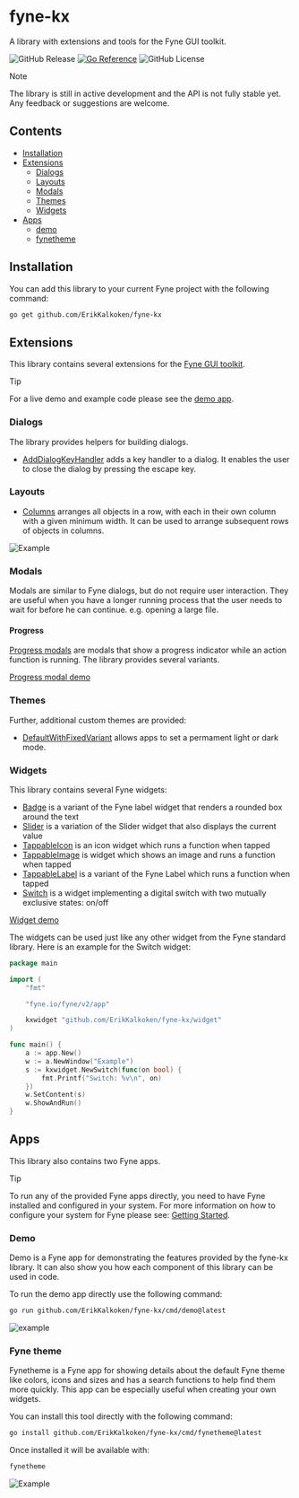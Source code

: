 # fyne-kx

A library with extensions and tools for the Fyne GUI toolkit.

![GitHub Release](https://img.shields.io/github/v/release/ErikKalkoken/fyne-kx)
[![Go Reference](https://pkg.go.dev/badge/github.com/ErikKalkoken/fyne-kx.svg)](https://pkg.go.dev/github.com/ErikKalkoken/fyne-kx)
![GitHub License](https://img.shields.io/github/license/ErikKalkoken/fyne-kx)

> [!NOTE]
> The library is still in active development and the API is not fully stable yet. Any feedback or suggestions are welcome.

## Contents

- [Installation](#installation)
- [Extensions](#extensions)
  - [Dialogs](#dialogs)
  - [Layouts](#layouts)
  - [Modals](#modals)
  - [Themes](#modals)
  - [Widgets](#widgets)
- [Apps](#apps)
  - [demo](#demo)
  - [fynetheme](#fyne-theme)

## Installation

You can add this library to your current Fyne project with the following command:

```sh
go get github.com/ErikKalkoken/fyne-kx
```

## Extensions

This library contains several extensions for the [Fyne GUI toolkit](https://fyne.io/).

> [!TIP]
> For a live demo and example code please see the [demo app](#demo).

### Dialogs

The library provides helpers for building dialogs.

- [AddDialogKeyHandler](https://pkg.go.dev/github.com/ErikKalkoken/fyne-kx/dialog#AddDialogKeyHandler) adds a key handler to a dialog. It enables the user to close the dialog by pressing the escape key.

### Layouts

- [Columns](https://pkg.go.dev/github.com/ErikKalkoken/fyne-kx/layout#NewColumns) arranges all objects in a row, with each in their own column with a given minimum width.
It can be used to arrange subsequent rows of objects in columns.

![Example](https://cdn.imgpile.com/f/0if8yhY_xl.png)

### Modals

Modals are similar to Fyne dialogs, but do not require user interaction.
They are useful when you have a longer running process that the user needs to wait for before he can continue. e.g. opening a large file.

#### Progress

[Progress modals](https://pkg.go.dev/github.com/ErikKalkoken/fyne-kx/modal#hdr-Progress_modals) are modals that show a progress indicator while an action function is running. The library provides several variants.

[Progress modal demo](https://github.com/user-attachments/assets/047c0464-0324-45c4-940e-f7d489b1ad11)

### Themes

Further, additional custom themes are provided:

- [DefaultWithFixedVariant](https://pkg.go.dev/github.com/ErikKalkoken/fyne-kx/theme#DefaultWithFixedVariant) allows apps to set a permament light or dark mode.

### Widgets

This library contains several Fyne widgets:

- [Badge](https://pkg.go.dev/github.com/ErikKalkoken/fyne-kx/widget#Badge) is a variant of the Fyne label widget that renders a rounded box around the text
- [Slider](https://pkg.go.dev/github.com/ErikKalkoken/fyne-kx/widget#Slider) is a variation of the Slider widget that also displays the current value
- [TappableIcon](https://pkg.go.dev/github.com/ErikKalkoken/fyne-kx/widget#TappableIcon) is an icon widget which runs a function when tapped
- [TappableImage](https://pkg.go.dev/github.com/ErikKalkoken/fyne-kx/widget#TappableImage) is widget which shows an image and runs a function when tapped
- [TappableLabel](https://pkg.go.dev/github.com/ErikKalkoken/fyne-kx/widget#TappableLabel) is a variant of the Fyne Label which runs a function when tapped
- [Switch](https://pkg.go.dev/github.com/ErikKalkoken/fyne-kx/widget#Switch) is a widget implementing a digital switch with two mutually exclusive states: on/off

[Widget demo](https://github.com/user-attachments/assets/fb37a56a-dafa-49b5-92f2-e6c61457bdc4)

The widgets can be used just like any other widget from the Fyne standard library. Here is an example for the Switch widget:

```go
package main

import (
	"fmt"

	"fyne.io/fyne/v2/app"

	kxwidget "github.com/ErikKalkoken/fyne-kx/widget"
)

func main() {
	a := app.New()
	w := a.NewWindow("Example")
	s := kxwidget.NewSwitch(func(on bool) {
		fmt.Printf("Switch: %v\n", on)
	})
	w.SetContent(s)
	w.ShowAndRun()
}
```

## Apps

This library also contains two Fyne apps.

> [!TIP]
> To run any of the provided Fyne apps directly, you need to have Fyne installed and configured in your system.
> For more information on how to configure your system for Fyne please see: [Getting Started](https://docs.fyne.io/started/).

### Demo

Demo is a Fyne app for demonstrating the features provided by the fyne-kx library. It can also show you how each component of this library can be used in code.

To run the demo app directly use the following command:

```sh
go run github.com/ErikKalkoken/fyne-kx/cmd/demo@latest
```

![example](https://cdn.imgpile.com/f/UFSaUqd_xl.png)

### Fyne theme

Fynetheme is a Fyne app for showing details about the default Fyne theme like colors, icons and sizes and has a search functions to help find them more quickly. This app can be especially useful when creating your own widgets.

You can install this tool directly with the following command:

```sh
go install github.com/ErikKalkoken/fyne-kx/cmd/fynetheme@latest
```

Once installed it will be available with:

```sh
fynetheme
```

![Example](https://cdn.imgpile.com/f/vCHVA6I_xl.png)
